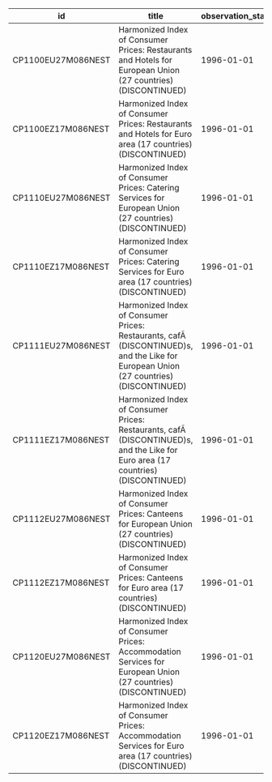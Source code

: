 | id                 | title                                                                                                                                 | observation_start   | observation_end   |
|--------------------|---------------------------------------------------------------------------------------------------------------------------------------|---------------------|-------------------|
| CP1100EU27M086NEST | Harmonized Index of Consumer Prices: Restaurants and Hotels for European Union (27 countries) (DISCONTINUED)                          | 1996-01-01          | 2015-12-01        |
| CP1100EZ17M086NEST | Harmonized Index of Consumer Prices: Restaurants and Hotels for Euro area (17 countries) (DISCONTINUED)                               | 1996-01-01          | 2015-12-01        |
| CP1110EU27M086NEST | Harmonized Index of Consumer Prices: Catering Services for European Union (27 countries) (DISCONTINUED)                               | 1996-01-01          | 2015-12-01        |
| CP1110EZ17M086NEST | Harmonized Index of Consumer Prices: Catering Services for Euro area (17 countries) (DISCONTINUED)                                    | 1996-01-01          | 2015-12-01        |
| CP1111EU27M086NEST | Harmonized Index of Consumer Prices: Restaurants, cafÃ (DISCONTINUED)s, and the Like for European Union (27 countries) (DISCONTINUED) | 1996-01-01          | 2015-12-01        |
| CP1111EZ17M086NEST | Harmonized Index of Consumer Prices: Restaurants, cafÃ (DISCONTINUED)s, and the Like for Euro area (17 countries) (DISCONTINUED)      | 1996-01-01          | 2015-12-01        |
| CP1112EU27M086NEST | Harmonized Index of Consumer Prices: Canteens for European Union (27 countries) (DISCONTINUED)                                        | 1996-01-01          | 2015-12-01        |
| CP1112EZ17M086NEST | Harmonized Index of Consumer Prices: Canteens for Euro area (17 countries) (DISCONTINUED)                                             | 1996-01-01          | 2015-12-01        |
| CP1120EU27M086NEST | Harmonized Index of Consumer Prices: Accommodation Services for European Union (27 countries) (DISCONTINUED)                          | 1996-01-01          | 2015-12-01        |
| CP1120EZ17M086NEST | Harmonized Index of Consumer Prices: Accommodation Services for Euro area (17 countries) (DISCONTINUED)                               | 1996-01-01          | 2015-12-01        |